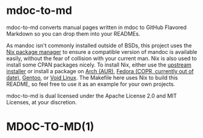 # mdoc-to-md

mdoc-to-md converts manual pages written in mdoc to GitHub Flavored Markdown so
you can drop them into your READMEs.

As mandoc isn't commonly installed outside of BSDs, this project uses the
[Nix package manager](https://nixos.org/nix/) to ensure a compatible version of
mandoc is available easily, without the fear of collision with your current man.
Nix is also used to install some CPAN packages nicely. To install Nix, either
use the [upstream installer](https://nixos.org/nix/download.html) or install a
package on [Arch (AUR)](https://aur.archlinux.org/packages/nix/),
[Fedora (COPR, currently out of date)](https://copr.fedorainfracloud.org/coprs/petersen/nix/),
[Gentoo](https://packages.gentoo.org/packages/sys-apps/nix), or
[Void Linux](https://github.com/void-linux/void-packages/tree/master/srcpkgs/nix).
The Makefile here uses Nix to build this README, so feel free to use it as an
example for your own projects.

mdoc-to-md is dual licensed under the Apache License 2.0 and MIT Licenses, at
your discretion.

# MDOC-TO-MD(1)

